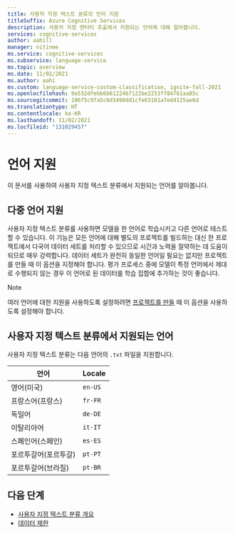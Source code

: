 ```yaml
---
title: 사용자 지정 텍스트 분류의 언어 지원
titleSuffix: Azure Cognitive Services
description: 사용자 지정 엔터티 추출에서 지원되는 언어에 대해 알아봅니다.
services: cognitive-services
author: aahill
manager: nitinme
ms.service: cognitive-services
ms.subservice: language-service
ms.topic: overview
ms.date: 11/02/2021
ms.author: aahi
ms.custom: language-service-custom-classification, ignite-fall-2021
ms.openlocfilehash: 9a532dfebb6b61224b7122be2253ff84761aa85c
ms.sourcegitcommit: 106f5c9fa5c6d3498dd1cfe63181a7ed4125ae6d
ms.translationtype: HT
ms.contentlocale: ko-KR
ms.lasthandoff: 11/02/2021
ms.locfileid: "131029457"
---
```

# <a name="language-support"></a>언어 지원

이 문서를 사용하여 사용자 지정 텍스트 분류에서 지원되는 언어를 알아봅니다.

## <a name="multiple-language-support"></a>다중 언어 지원

사용자 지정 텍스트 분류를 사용하면 모델을 한 언어로 학습시키고 다른 언어로 테스트할 수 있습니다. 이 기능은 모든 언어에 대해 별도의 프로젝트를 빌드하는 대신 한 프로젝트에서 다국어 데이터 세트를 처리할 수 있으므로 시간과 노력을 절약하는 데 도움이 되므로 매우 강력합니다.  데이터 세트가 완전히 동일한 언어일 필요는 없지만 프로젝트를 만들 때 이 옵션을 지정해야 합니다. 평가 프로세스 중에 모델이 특정 언어에서 제대로 수행되지 않는 경우 이 언어로 된 데이터를 학습 집합에 추가하는 것이 좋습니다.

> [!NOTE]
> 여러 언어에 대한 지원을 사용하도록 설정하려면 [프로젝트를 만들](how-to/create-project.md) 때 이 옵션을 사용하도록 설정해야 합니다.

## <a name="languages-supported-by-custom-text-classification"></a>사용자 지정 텍스트 분류에서 지원되는 언어

사용자 지정 텍스트 분류는 다음 언어의 `.txt` 파일을 지원합니다.

| 언어 | Locale |  
|--|--|
| 영어(미국) |`en-US` |
| 프랑스어(프랑스) |`fr-FR` |
| 독일어 |`de-DE` |
| 이탈리아어 |`it-IT` |
| 스페인어(스페인) |`es-ES` |
| 포르투갈어(포르투갈) | `pt-PT` |
| 포르투갈어(브라질) | `pt-BR` |

## <a name="next-steps"></a>다음 단계

* [사용자 지정 텍스트 분류 개요](overview.md)
* [데이터 제한](service-limits.md)
